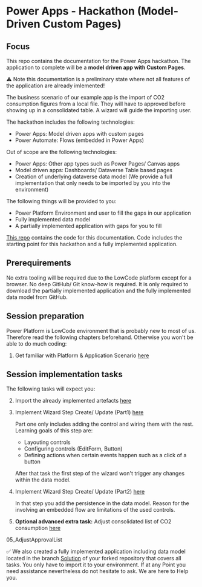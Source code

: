 # Power Apps - Hackathon (Model-Driven Custom Pages)

## Focus

This repo contains the documentation for the Power Apps hackathon. The application to complete will be a **model driven app with Custom Pages**. 

:warning: Note this documentation is a preliminary state where not all features of the application are already imlemented!

The business scenario of our example app is the import of CO2 consumption figures from a local file. They will have to approved before showing up in a consolidated table. A wizard will guide the importing user.

The hackathon includes the following technologies:
* Power Apps: Model driven apps with custom pages
* Power Automate: Flows (embedded in Power Apps)

Out of scope are the following technologies:
* Power Apps: Other app types such as Power Pages/ Canvas apps
* Model driven apps: Dashboards/ Dataverse Table based pages
* Creation of underlying dataverse data model (We provide a full implementation that only needs to be imported by you into the environment)

The following things will be provided to you:
* Power Platform Environment and user to fill the gaps in our application
* Fully implemented data model
* A partially implemented application with gaps for you to fill

[This repo](https://github.com/DevOps-Gilde/Hackathon_PP_ModelDrivenApp_CstPages_Code) contains the code for this documentation. Code includes the starting point for this hackathon and a fully implemented application.

## Prerequirements

No extra tooling will be required due to the LowCode platform except for a browser. No deep GitHub/ Git know-how is required. It is only required to download the partially implemented application and the fully implemented data model from GitHub.

## Session preparation

Power Platform is LowCode environment that is probably new to most of us. Therefore read the following chapters beforehand. Otherwise you won't be able to do much coding:

1. Get familiar with Platform & Application Scenario [here](/01_PrimerPPAppScenario.md)<br>

## Session implementation tasks

The following tasks will expect you:

2. Import the already implemented artefacts [here](/02_ImportImplementedArtefacts.md)<br>

3. Implement Wizard Step Create/ Update (Part1) [here](/03_ImplementWizardStep1Part1.md)

   Part one only includes adding the control and wiring them with the rest. Learning goals of this step are:

   * Layouting controls
   * Configuring controls (EditForm, Button)
   * Defining actions when certain events happen such as a click of a button

   After that task the first step of the wizard won't trigger any changes within the data model.

4. Implement Wizard Step Create/ Update (Part2) [here](/04_ImplementWizardStep1Part2.md)
   
   In that step you add the persistence in the data model. Reason for the involving an embedded flow are limitations of the used controls.

5. **Optional advanced extra task:** Adjust consolidated list of CO2 consumption [here](/05_AdjustConsolidatedCO2Consumption.md)

05_AdjustApprovalList

:white_check_mark: We also created a fully implemented application including data model located in the branch [Solution](https://github.com/DevOps-Gilde/Hackathon_PP_ModelDrivenApp_CstPages_Doc/tree/Solution) of your forked repository that covers all tasks. You only have to import it to your environment.
If at any Point you need assistance nevertheless do not hesitate to ask. We are here to Help you.
